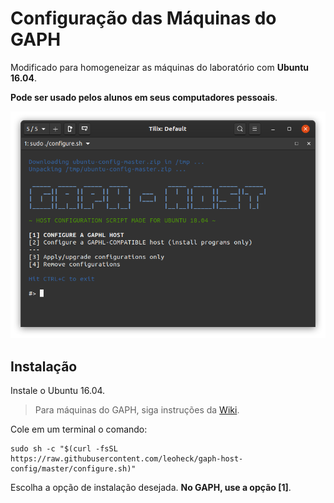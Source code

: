 # Configuração das Máquinas do GAPH

Modificado para homogeneizar as máquinas do laboratório com **Ubuntu 16.04**.

**Pode ser usado pelos alunos em seus computadores pessoais**.

![menus example](https://raw.githubusercontent.com/leoheck/gaph-host-config/master/images/menus.png)

## Instalação

Instale o Ubuntu 16.04.
> Para máquinas do GAPH, siga instruções da [Wiki](https://github.com/leoheck/gaph-host-config/wiki).

Cole em um terminal o comando:
```
sudo sh -c "$(curl -fsSL https://raw.githubusercontent.com/leoheck/gaph-host-config/master/configure.sh)"
```
Escolha a opção de instalação desejada. **No GAPH, use a opção [1]**.
